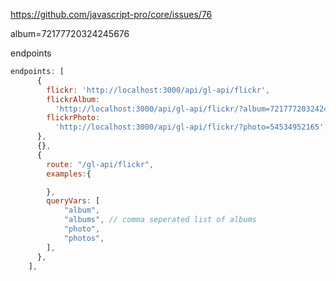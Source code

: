 https://github.com/javascript-pro/core/issues/76



album=72177720324245676

endpoints

```javascript
endpoints: [
      {
        flickr: 'http://localhost:3000/api/gl-api/flickr',
        flickrAlbum:
          'http://localhost:3000/api/gl-api/flickr/?album=72177720324245676',
        flickrPhoto:
          'http://localhost:3000/api/gl-api/flickr/?photo=54534952165',
      },
      {},
      {
        route: "/gl-api/flickr",
        examples:{

        },
        queryVars: [
            "album",
            "albums", // comma seperated list of albums
            "photo",
            "photos",
        ],
      },
    ],
```